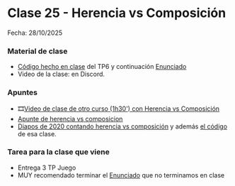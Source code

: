 # Clase 25 - Herencia vs Composición

Fecha: 28/10/2025

### Material de clase

- [Código hecho en clase](https://github.com/pdepman/2025-o-herenciaComposicion) del TP6 y continuación [Enunciado](https://docs.google.com/document/d/1aiHgorQBgIp3TRaGWyV6uTa1YHjldc1wSILqUrrpENA/edit?usp=sharing)
- Video de la clase: en Discord.

### Apuntes
- 🎞️[Video de clase de otro curso (1h30') con Herencia vs Composición](https://youtube.com/watch?v=Hh0PmVQ28xU)
- [Apunte de herencia vs composicion](https://docs.google.com/document/d/1KdG7NrKPgPh4bAcyLuDG2G1iWP7Ze2GFs91qzlvDKqI/edit#heading=h.tc57zux5k1yt)
- [Diapos de 2020 contando herencia vs composición](https://docs.google.com/presentation/d/1WnN9eG2Qr8yxY-rhKZgGu-IpdBm6nFXwAI3PoUWIA84/edit#slide=id.gf999d2a0ef_1_5) y además [el código](https://github.com/pdepjm/2020-o-propinas-her-vs-com) de esa clase.

### Tarea para la clase que viene

* Entrega 3 TP Juego
* MUY recomendado terminar el [Enunciado](https://docs.google.com/document/d/1aiHgorQBgIp3TRaGWyV6uTa1YHjldc1wSILqUrrpENA/edit?usp=sharing) que no terminamos en clase